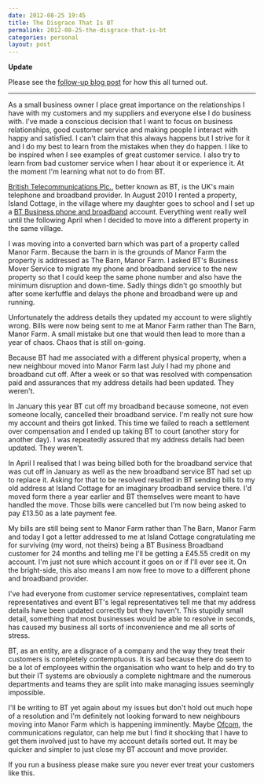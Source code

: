 ```yaml
---
date: 2012-08-25 19:45
title: The Disgrace That Is BT
permalink: 2012-08-25-the-disgrace-that-is-bt
categories: personal
layout: post
---
```


**Update**

Please see the [follow-up blog post](http://swwritings.com/post/2012-08-27-bt-follow-up) for how this all turned out.

---

As a small business owner I place great importance on the relationships I have with my customers and my suppliers and everyone else I do business with. I've made a conscious decision that I want to focus on business relationships, good customer service and making people I interact with happy and satisfied. I can't claim that this always happens but I strive for it and I do my best to learn from the mistakes when they do happen. I like to be inspired when I see examples of great customer service. I also try to learn from bad customer service when I hear about it or experience it. At the moment I'm learning what not to do from BT.

[British Telecommunications Plc.](http://www.btplc.com), better known as BT, is the UK's main telephone and broadband provider. In August 2010 I rented a property, Island Cottage, in the village where my daughter goes to school and I set up a [BT Business phone and broadband](http://business.bt.com) account. Everything went really well until the following April when I decided to move into a different property in the same village.

I was moving into a converted barn which was part of a property called Manor Farm. Because the barn in is the grounds of Manor Farm the property is addressed as The Barn, Manor Farm. I asked BT's Business Mover Service to migrate my phone and broadband service to the new property so that I could keep the same phone number and also have the minimum disruption and down-time. Sadly things didn't go smoothly but after some kerfuffle and delays the phone and broadband were up and running.

Unfortunately the address details they updated my account to were slightly wrong. Bills were now being sent to me at Manor Farm rather than The Barn, Manor Farm. A small mistake but one that would then lead to more than a year of chaos. Chaos that is still on-going.

Because BT had me associated with a different physical property, when a new neighbour moved into Manor Farm last July I had my phone and broadband cut off. After a week or so that was resolved with compensation paid and assurances that my address details had been updated. They weren't.

In January this year BT cut off my broadband because someone, not even someone locally, cancelled their broadband service. I'm really not sure how my account and theirs got linked. This time we failed to reach a settlement over compensation and I ended up taking BT to court (another story for another day). I was repeatedly assured that my address details had been updated. They weren't. 

In April I realised that I was being billed both for the broadband service that was cut off in January as well as the new broadband service BT had set up to replace it. Asking for that to be resolved resulted in BT sending bills to my old address at Island Cottage for an imaginary broadband service there. I'd moved form there a year earlier and BT themselves were meant to have handled the move. Those bills were cancelled but I'm now being asked to pay £13.50 as a late payment fee.

My bills are still being sent to Manor Farm rather than The Barn, Manor Farm and today I got a letter addressed to me at Island Cottage congratulating me for surviving (my word, not theirs) being a BT Business Broadband customer for 24 months and telling me I'll be getting a £45.55 credit on my account. I'm just not sure which account it goes on or if I'll ever see it. On the bright-side, this also means I am now free to move to a different phone and broadband provider.

I've had everyone from customer service representatives, complaint team representatives and event BT's legal representatives tell me that my address details have been updated correctly but they haven't. This stupidly small detail, something that most businesses would be able to resolve in seconds, has caused my business all sorts of inconvenience and me all sorts of stress.

BT, as an entity, are a disgrace of a company and the way they treat their customers is completely contemptuous. It is sad because there do seem to be a lot of employees within the organisation who want to help and do try to but their IT systems are obviously a complete nightmare and the numerous departments and teams they are split into make managing issues seemingly impossible.

I'll be writing to BT yet again about my issues but don't hold out much hope of a resolution and I'm definitely not looking forward to new neighbours moving into Manor Farm which is happening imminently. Maybe [Ofcom](http://www.ofcom.org.uk), the communications regulator, can help me but I find it shocking that I have to get them involved just to have my account details sorted out. It may be quicker and simpler to just close my BT account and move provider.

If you run a business please make sure you never ever treat your customers like this.
